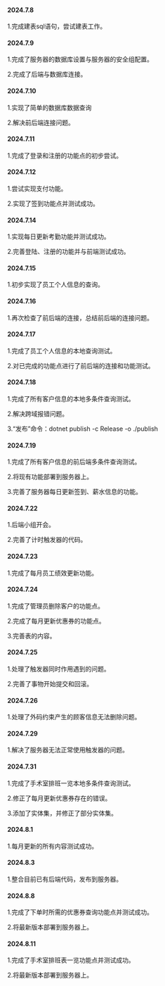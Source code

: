 #### 2024.7.8

1.完成建表sql语句，尝试建表工作。

#### 2024.7.9

1.完成了服务器的数据库设置与服务器的安全组配置。

2.完成了后端与数据库连接。

#### 2024.7.10

1.实现了简单的数据库数据查询

2.解决前后端连接问题。

#### 2024.7.11

1.完成了登录和注册的功能点的初步尝试。

#### 2024.7.12

1.尝试实现支付功能。

2.实现了签到功能点并测试成功。

#### 2024.7.14

1.实现每日更新考勤功能并测试成功。

2.完善登陆、注册的功能并与前端测试成功。

#### 2024.7.15

1.初步实现了员工个人信息的查询。

#### 2024.7.16

1.再次检查了前后端的连接，总结前后端的连接问题。

#### 2024.7.17

1.完成了员工个人信息的本地查询测试。

2.对已完成的功能点进行了前后端的连接和功能测试。

#### 2024.7.18

1.完成了所有客户信息的本地多条件查询测试。

2.解决跨域报错问题。

3.“发布”命令：dotnet publish -c Release -o ./publish

#### 2024.7.19

1.完成了所有客户信息的前后端多条件查询测试。

2.将现有功能部署到服务器上。

3.完善了服务器每日更新签到、薪水信息的功能。

#### 2024.7.22

1.后端小组开会。

2.完善了计时触发器的代码。

#### 2024.7.23

1.完成了每月员工绩效更新功能。

#### 2024.7.24

1.完成了管理员删除客户的功能点。

2.完成了每月更新优惠券的功能点。

3.完善表的内容。

#### 2024.7.25

1.处理了触发器同时作用遇到的问题。

2.完善了事物开始提交和回滚。

#### 2024.7.26

1.处理了外码约束产生的顾客信息无法删除问题。

#### 2024.7.29

1.解决了服务器无法正常使用触发器的问题。

#### 2024.7.31

1.完成了手术室排班一览本地多条件查询测试。

2.修正了每月更新优惠券存在的错误。

3.添加了实体集，并修正了部分实体集。

#### 2024.8.1

1.每月更新的所有内容测试成功。

#### 2024.8.3

1.整合目前已有后端代码，发布到服务器。

#### 2024.8.8

1.完成了下单时所需的优惠券查询功能点并测试成功。

2.将最新版本部署到服务器上。

#### 2024.8.11

1.完成了手术室排班表一览功能点并测试成功。

2.将最新版本部署到服务器上。
